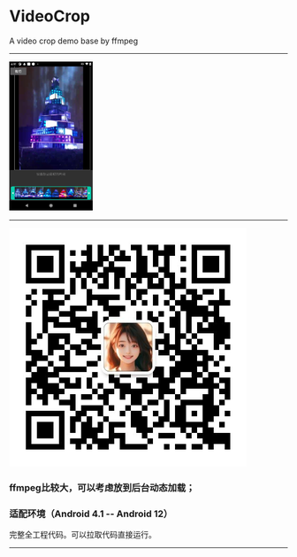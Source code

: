 # VideoCrop
A video crop demo base by ffmpeg

***

<img src="https://github.com/Pangu-Immortal/VideoCropping/blob/main/Screenshot_20220617_163923.png" width="30%" height="30%" />

***
![avatar](https://github.com/Pangu-Immortal/Pangu-Immortal/blob/main/getqrcode.png)
### ffmpeg比较大，可以考虑放到后台动态加载；

### 适配环境（Android 4.1 -- Android 12）

完整全工程代码。可以拉取代码直接运行。

***


